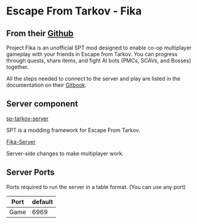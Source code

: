 # Escape From Tarkov - Fika

## From their [Github](https://github.com/project-fika/Fika-Server)

Project Fika is an unofficial SPT mod designed to enable co-op multiplayer gameplay with your friends in Escape from Tarkov. You can progress through quests, share items, and fight AI bots (PMCs, SCAVs, and Bosses) together.

All the steps needed to connect to the server and play are listed in the documentation on their [Gitbook](https://project-fika.gitbook.io/).

## Server component

[sp-tarkov-server](https://github.com/sp-tarkov/server) 

SPT is a modding framework for Escape From Tarkov. 

[Fika-Server](https://github.com/project-fika/Fika-Server)

Server-side changes to make multiplayer work.


## Server Ports

Ports required to run the server in a table format. (You can use any port)

| Port    | default |
|---------|---------|
| Game    | 6969    |
